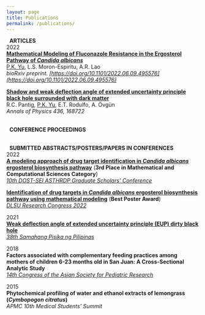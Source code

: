 ```yaml
---
layout: page
title: Publications
permalink: /publications/
---
```

<i class="fa-regular fa-newspaper"></i> &nbsp; **ARTICLES** <br>
2022 <br>
[**Mathematical Modeling of Fluconazole Resistance in the Ergosterol Pathway of *Candida albicans***](https://www.biorxiv.org/content/10.1101/2022.06.09.495576v1) <br>
<u>P.K. Yu</u>, L.S. Moron-Espiritu, A.R. Lao <br>
*bioRxiv preprint. [https://doi.org/10.1101/2022.06.09.495576](https://doi.org/10.1101/2022.06.09.495576)*

[**Shadow and weak deflection angle of extended uncertainty principle black hole surrounded with dark matter**](https://www.sciencedirect.com/science/article/abs/pii/S0003491621003225) <br>
R.C. Pantig, <u>P.K. Yu</u>, E.T. Rodulfo, A. Övgün <br>
*Annals of Physics 436, 168722*

<br> <i class="fa-solid fa-comments"></i> &nbsp; **CONFERENCE PROCEEDINGS** <br>

<br> <i class="fa-solid fa-desktop"></i> &nbsp; **SUBMITTED ABSTRACTS/POSTERS/PAPERS IN CONFERENCES** <br>
2022 <br>
[**A modeling approach of drug target identification in *Candida albicans* ergosterol biosynthesis pathway**](https://dlsu-scomb.github.io/events/#dost1) (**3rd Place in Mathematical and Computational Sciences Category**) <br>
*[10th DOST-SEI ASTHRDP Graduate Scholars' Conference](https://www.facebook.com/updcollegeofscience/videos/1259858458124312)* <br>

[**Identification of drug targets in *Candida albicans* ergosterol biosynthesis pathway using mathematical modeling**](https://www.youtube.com/watch?v=tDnc9jFLe70) (**Best Poster Award**) <br>
*[DLSU Research Congress 2022](https://www.facebook.com/DLSUResCon/videos/1044777786155541)* <br>

2021 <br>
[**Weak deflection angle of extended uncertainty principle (EUP) dirty black hole**](https://youtu.be/7GV5gZ28D5A?t=10) <br>
*[38th Samahang Pisika ng Pilipinas](https://spp-online.org/spp2020/)* <br>

2018 <br>
**Factors associated with complementary feeding practices among mothers of children 6-23 months old in San Juan: A Cross-Sectional Analytic Study** <br>
*[14th Congress of the Asian Society for Pediatric Research](http://www.aspr.jp/events/past_congress/index.html)* <br>

2015 <br>
**Phytochemical profiling of water and ethanol extracts of lemongrass (*Cymbopogon citratus*)** <br>
*APMC 10th Medical Students’ Summit* <br>
